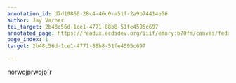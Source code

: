 ```yaml
---
annotation_id: d7d19866-28c4-46c0-a51f-2a9b74414e56
author: Jay Varner
tei_target: 2b48c56d-1ce1-4771-88b8-51fe4595c697
annotated_page: https://readux.ecdsdev.org/iiif/emory:b70fm/canvas/fedora:emory:gz6dp
page_index: 1
target: 2b48c56d-1ce1-4771-88b8-51fe4595c697

---
```

<p>norwojprwojp[r</p>